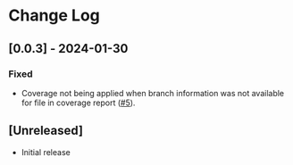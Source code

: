# Change Log

## [0.0.3] - 2024-01-30

### Fixed

- Coverage not being applied when branch information was not available for file in coverage report ([#5](https://github.com/dewski/vscode-simplecov/pull/5)).

## [Unreleased]

- Initial release
